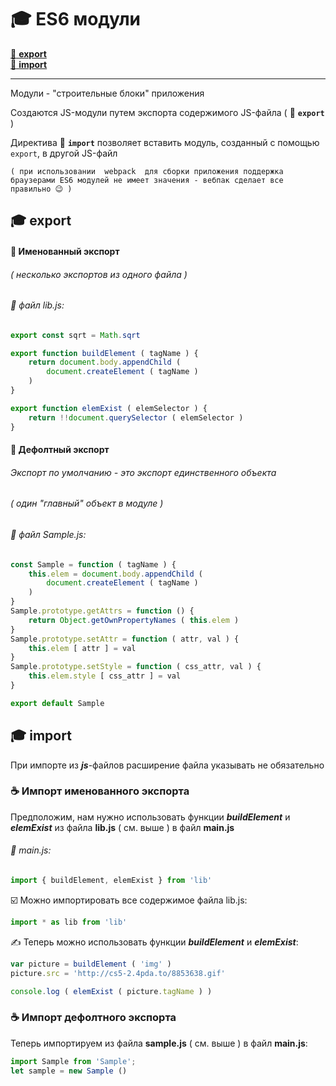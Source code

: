 # :mortar_board: ES6 модули

[:small_orange_diamond: **export**](https://developer.mozilla.org/ru/docs/Web/JavaScript/Reference/Statements/export)<br/>
[:small_orange_diamond: **import**](https://developer.mozilla.org/ru/docs/Web/JavaScript/Reference/Statements/import)
***
Модули - "строительные блоки" приложения

Создаются JS-модули путем экспорта содержимого JS-файла ( :small_orange_diamond: **`export`** )

Директива :small_orange_diamond: **`import`**  позволяет вставить модуль, созданный с помощью `export`, в другой JS-файл

`( при использовании  webpack  для сборки приложения поддержка браузерами ES6 модулей не имеет значения - вебпак сделает все правильно 😉 )`

## :mortar_board: export

#### :radio_button: Именованный экспорт 
###### ( несколько экспортов из одного файла )
###### :pencil: файл lib.js:
```javascript
export const sqrt = Math.sqrt

export function buildElement ( tagName ) {
    return document.body.appendChild (
        document.createElement ( tagName )
    ) 
}

export function elemExist ( elemSelector ) {
    return !!document.querySelector ( elemSelector )
}
```
#### :radio_button: Дефолтный экспорт 
###### Экспорт по умолчанию - это экспорт единственного объекта
###### ( один "главный" объект в модуле )
###### :pencil: файл Sample.js:
```javascript
const Sample = function ( tagName ) {
    this.elem = document.body.appendChild (
        document.createElement ( tagName )
    ) 
}
Sample.prototype.getAttrs = function () {
    return Object.getOwnPropertyNames ( this.elem )
}
Sample.prototype.setAttr = function ( attr, val ) {
    this.elem [ attr ] = val
}
Sample.prototype.setStyle = function ( css_attr, val ) {
    this.elem.style [ css_attr ] = val
}

export default Sample
```

## :mortar_board: import

При импорте из **_js_**-файлов расширение файла указывать не обязательно

### :coffee:  Импорт именованного экспорта
 
Предположим, нам нужно использовать функции  **_buildElement_**  и  **_elemExist_**  из файла  **lib.js**  ( см. выше )
в файл **main.js**

###### :pencil: main.js:
```javascript
import { buildElement, elemExist } from 'lib'
```
:ballot_box_with_check: Можно импортировать все содержимое файла lib.js:
```javascript
import * as lib from 'lib'
```
✍ Теперь можно использовать функции **_buildElement_**  и  **_elemExist_**:
```javascript
var picture = buildElement ( 'img' )
picture.src = 'http://cs5-2.4pda.to/8853638.gif'

console.log ( elemExist ( picture.tagName ) )
```
### :coffee: Импорт дефолтного экспорта

Теперь импортируем из файла  **sample.js**  ( см. выше ) в файл  **main.js**:
```javascript
import Sample from 'Sample';
let sample = new Sample ()
```
